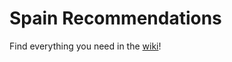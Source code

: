 # Spain Recommendations

Find everything you need in the [wiki](https://github.com/kchenweijie/spain-recs/wiki)!
